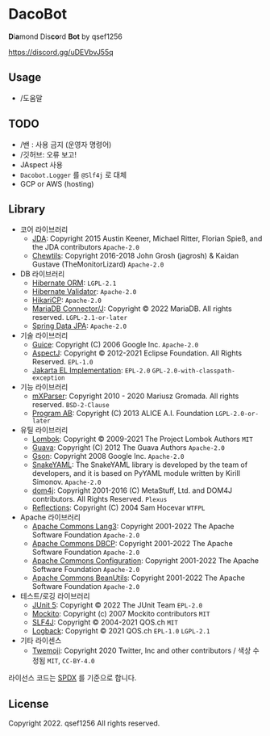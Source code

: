 # DacoBot

**D**i**a**mond Dis**co**rd **Bot** by qsef1256

https://discord.gg/uDEVbvJ55q

## Usage

* /도움말

## TODO

* /밴 : 사용 금지 (운영자 명령어)
* /깃허브: 오류 보고!
* JAspect 사용
* `Dacobot.Logger` 를 `@Slf4j` 로 대체
* GCP or AWS (hosting)

## Library

* 코어 라이브러리
    * [JDA](https://github.com/DV8FromTheWorld/JDA): Copyright 2015 Austin Keener, Michael Ritter, Florian Spieß, and the JDA contributors `Apache-2.0`
    * [Chewtils](https://github.com/Chew/JDA-Chewtils): Copyright 2016-2018 John Grosh (jagrosh) & Kaidan Gustave (TheMonitorLizard) `Apache-2.0`
* DB 라이브러리
    * [Hibernate ORM](https://hibernate.org/orm/): `LGPL-2.1`
    * [Hibernate Validator](https://hibernate.org/validator/): `Apache-2.0`
    * [HikariCP](https://github.com/brettwooldridge/HikariCP): `Apache-2.0`
    * [MariaDB Connector/J](https://mariadb.com/kb/en/mariadb-connector-j/): Copyright © 2022 MariaDB. All rights reserved. `LGPL-2.1-or-later`
    * [Spring Data JPA](https://spring.io/projects/spring-data-jpa): `Apache-2.0`
* 기술 라이브러리
    * [Guice](https://github.com/google/guice): Copyright (C) 2006 Google Inc. `Apache-2.0`
    * [AspectJ](https://projects.eclipse.org/projects/tools.aspectj): Copyright © 2012-2021 Eclipse Foundation. All Rights Reserved. `EPL-1.0`
    * [Jakarta EL Implementation](https://projects.eclipse.org/projects/ee4j.el): `EPL-2.0` `GPL-2.0-with-classpath-exception`
* 기능 라이브러리
    * [mXParser](https://mathparser.org/): Copyright 2010 - 2020 Mariusz Gromada. All rights reserved. `BSD-2-Clause`
    * [Program AB](https://code.google.com/archive/p/program-ab/): Copyright (C) 2013 ALICE A.I. Foundation `LGPL-2.0-or-later`
* 유틸 라이브러리
    * [Lombok](https://projectlombok.org/): Copyright © 2009-2021 The Project Lombok Authors `MIT`
    * [Guava](https://github.com/google/guava): Copyright (C) 2012 The Guava Authors `Apache-2.0`
    * [Gson](https://github.com/google/gson): Copyright 2008 Google Inc. `Apache-2.0`
    * [SnakeYAML](https://bitbucket.org/snakeyaml/snakeyaml/src/master/): The SnakeYAML library is developed by the team of developers, and it is based on PyYAML module written by Kirill Simonov. `Apache-2.0`
    * [dom4j](https://dom4j.github.io/): Copyright 2001-2016 (C) MetaStuff, Ltd. and DOM4J contributors. All Rights Reserved. `Plexus`
    * [Reflections](https://github.com/ronmamo/reflections): Copyright (C) 2004 Sam Hocevar `WTFPL`
* Apache 라이브러리
    * [Apache Commons Lang3](https://github.com/apache/commons-lang): Copyright 2001-2022 The Apache Software Foundation `Apache-2.0`
    * [Apache Commons DBCP](https://commons.apache.org/proper/commons-dbcp/): Copyright 2001-2022 The Apache Software Foundation `Apache-2.0`
    * [Apache Commons Configuration](https://commons.apache.org/proper/commons-configuration/): Copyright 2001-2022 The Apache Software Foundation `Apache-2.0`
    * [Apache Commons BeanUtils](https://commons.apache.org/proper/commons-beanutils/): Copyright 2001-2022 The Apache Software Foundation `Apache-2.0`
* 테스트/로깅 라이브러리
    * [JUnit 5](https://junit.org/junit5/): Copyright © 2022 The JUnit Team `EPL-2.0`
    * [Mockito](https://site.mockito.org/): Copyright (c) 2007 Mockito contributors `MIT`
    * [SLF4J](https://www.slf4j.org/): Copyright © 2004-2021 QOS.ch `MIT`
    * [Logback](https://logback.qos.ch/): Copyright © 2021 QOS.ch `EPL-1.0` `LGPL-2.1`
* 기타 라이센스
    * [Twemoji](https://twemoji.twitter.com/): Copyright 2020 Twitter, Inc and other contributors / 색상 수정됨 `MIT`, `CC-BY-4.0`

라이선스 코드는 [SPDX](https://spdx.org/licenses/) 를 기준으로 합니다.

## License

Copyright 2022. qsef1256 All rights reserved.

